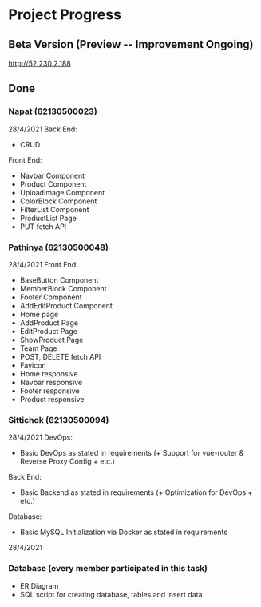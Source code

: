 # Project Progress

## Beta Version (Preview -- Improvement Ongoing)
http://52.230.2.188

## Done
### Napat (62130500023)
28/4/2021
Back End:
* CRUD

Front End:
* Navbar Component
* Product Component
* UploadImage Component
* ColorBlock Component
* FilterList Component
* ProductList Page
* PUT fetch API

### Pathinya (62130500048)
28/4/2021
Front End:
* BaseButton Component
* MemberBlock Component
* Footer Component
* AddEditProduct Component
* Home page
* AddProduct Page
* EditProduct Page
* ShowProduct Page
* Team Page
* POST, DELETE fetch API
* Favicon
* Home responsive
* Navbar responsive
* Footer responsive
* Product responsive

### Sittichok (62130500094)
28/4/2021
DevOps:
* Basic DevOps as stated in requirements (+ Support for vue-router & Reverse Proxy Config + etc.)

Back End:
* Basic Backend as stated in requirements (+ Optimization for DevOps + etc.)

Database:
* Basic MySQL Initialization via Docker as stated in requirements

28/4/2021
### Database (every member participated in this task)
* ER Diagram
* SQL script for creating database, tables and insert data

